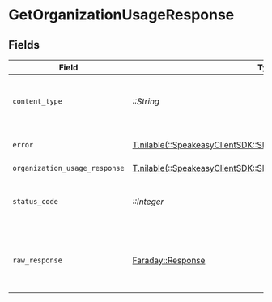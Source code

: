 # GetOrganizationUsageResponse


## Fields

| Field                                                                                                                  | Type                                                                                                                   | Required                                                                                                               | Description                                                                                                            |
| ---------------------------------------------------------------------------------------------------------------------- | ---------------------------------------------------------------------------------------------------------------------- | ---------------------------------------------------------------------------------------------------------------------- | ---------------------------------------------------------------------------------------------------------------------- |
| `content_type`                                                                                                         | *::String*                                                                                                             | :heavy_check_mark:                                                                                                     | HTTP response content type for this operation                                                                          |
| `error`                                                                                                                | [T.nilable(::SpeakeasyClientSDK::Shared::Error)](../../models/shared/error.md)                                         | :heavy_minus_sign:                                                                                                     | Default error response                                                                                                 |
| `organization_usage_response`                                                                                          | [T.nilable(::SpeakeasyClientSDK::Shared::OrganizationUsageResponse)](../../models/shared/organizationusageresponse.md) | :heavy_minus_sign:                                                                                                     | OK                                                                                                                     |
| `status_code`                                                                                                          | *::Integer*                                                                                                            | :heavy_check_mark:                                                                                                     | HTTP response status code for this operation                                                                           |
| `raw_response`                                                                                                         | [Faraday::Response](https://www.rubydoc.info/gems/faraday/Faraday/Response)                                            | :heavy_check_mark:                                                                                                     | Raw HTTP response; suitable for custom response parsing                                                                |